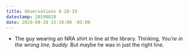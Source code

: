 ```yaml
---
title: Observations 8-28-19
datestamp: 20190828
date: 2019-09-20 15:10:00 -05:00
---
```


- The guy wearing an NRA shirt in line at the library. Thinking, *You’re in the wrong line, buddy.* But maybe he was in just the right line.

